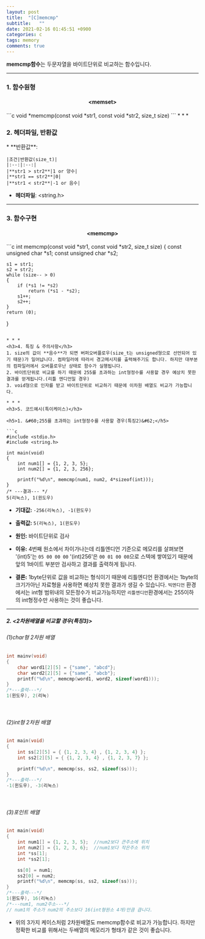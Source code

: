 ```yaml
---
layout: post
title:  "[C]memcmp"
subtitle:   ""
date: 2021-02-16 01:45:51 +0900
categories: c
tags: memory
comments: true
---
```


**memcmp함수**는 두문자열을 바이트단위로 비교하는 함수입니다.

* * *
<h3>1. 함수원형</h3>
<h4 align="middle">&#60;memset&#62;</h4>
```c
void *memcmp(const void *str1, const void *str2, size_t size)
```
* * *
<h3>2. 헤더파일, 반환값</h3>
* **반환값**:

    |조건|반환값(size_t)|
    |:--:|:--:|
    |**str1 > str2**|1 or 양수|
    |**str1 == str2**|0|
    |**str1 < str2**|-1 or 음수|

* **헤더파일**: \<string.h\>

* * *
<h3>3. 함수구현</h3>
<h4 align="middle">&#60;memcmp&#62;</h4>
```c
int memcmp(const void *str1, const void *str2, size_t size)
{
	const unsigned char	*s1;
	const unsigned char *s2;

	s1 = str1;
	s2 = str2;
	while (size-- > 0)
	{
		if (*s1 != *s2)
			return (*s1 - *s2);
		s1++;
		s2++;
	}
	return (0);
}
```

* * *
<h3>4. 특징 & 주의사항</h3>
1. size의 값이 **음수**가 되면 버퍼오버플로우(size_t는 unsigned형으로 선언되어 있기 때문)가 일어납니다. 컴파일러에 따라서 경고메시지를 출력해주기도 합니다. 하지만 대부분의 컴파일러에서 오버플로우난 상태로 함수가 실행됩니다.
2. 바이트단위로 비교를 하기 때문에 255를 초과하는 int형정수를 사용할 경우 예상치 못한 결과를 얻게됩니다.(리틀 엔디언일 경우)
3. void형으로 인자를 받고 바이트단위로 비교하기 때문에 이차원 배열도 비교가 가능합니다.

* * *
<h3>5. 코드예시(특이케이스)</h3>

<h5>1. &#60;255를 초과하는 int형정수를 사용할 경우(특징2)&#62;</h5>

```c
#include <stdio.h>
#include <string.h>

int main(void)
{
	int num1[] = {1, 2, 3, 5};
	int num2[] = {1, 2, 3, 256};

	printf("%d\n", memcmp(num1, num2, 4*sizeof(int)));
}
/* ---결과--- */
5(리눅스), 1(윈도우)
```
* **기대값:** `-256(리눅스), -1(윈도우)`
* **출력값:** `5(리눅스), 1(윈도우)`
* **원인:** 바이트단위로 검사
* **이유:** 4번째 원소에서 차이가나는데 리틀엔디언 기준으로 메모리를 살펴보면 '(int)5'는 `05 00 00 00` '(int)256'은 `00 01 00 00`으로 스텍에 쌓여있기 때문에 앞의 1바이트 부분만 검사하고 결과를 출력하게 됩니다.

* **결론:** 1byte단위로 값을 비교하는 형식이기 때문에 리틀엔디언 환경에서는 1byte의 크기가아닌 자료형을 사용하면 예상치 못한 결과가 생길 수 있습니다. `빅엔디언` 환경에서는 int형 범위내의 모든정수가 비교가능하지만 `리틀엔디언`환경에서는 255이하의 int형정수만 사용하는 것이 좋습니다.

* * *
<h5>2. &#60;2차원배열을 비교할 경우(특징3)&#62;</h5>

<h6>(1)char형 2차원 배열</h6>

```c
int mainv(void)
{
	char word1[2][5] = {"same", "abcd"};
	char word2[2][5] = {"same", "abcb"};
	printf("%d\n", memcmp(word1, word2, sizeof(word1)));
}
/*---출력---*/
1(윈도우), 2(리눅)
```
<br />
<h6>(2)int형 2차원 배열</h6>

```c
int main(void)
{
	int ss[2][5] = { {1, 2, 3, 4} , {1, 2, 3, 4} };
	int ss2[2][5] = { {1, 2, 3, 4} , {1, 2, 3, 7} };

	printf("%d\n", memcmp(ss, ss2, sizeof(ss)));
}
/*---출력---*/
-1(윈도우), -3(리눅스)
```

<br />
<h6>(3)포인트 배열</h6>

```c
int main(void)
{
	int num1[] = {1, 2, 3, 5};  //num2보다 큰주소에 위치
	int num2[] = {1, 2, 3, 6};  //num1보다 작은주소 위치
	int *ss[1];
	int *ss2[1];

	ss[0] = num1;
	ss2[0] = num2;
	printf("%d\n", memcmp(ss, ss2, sizeof(ss)));
}
/*---출력---*/
1(윈도우), 16(리눅스)
/*---num1, num2주소---*/
// num1의 주소가 num2의 주소보다 16(int형원소 4개)만큼 큽니다.
```

* 위의 3가지 케이스처럼 2차원배열도 memcmp함수로 비교가 가능합니다. 하지만 정확한 비교를 위해서는 두배열의 메모리가 형태가 같은 것이 좋습니다.
